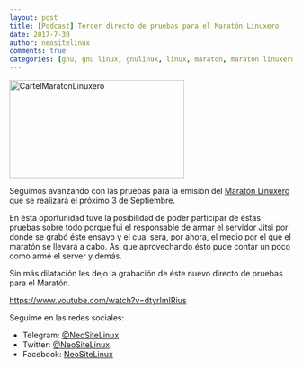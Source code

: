 ```yaml
---
layout: post
title: [Podcast] Tercer directo de pruebas para el Maratón Linuxero
date: 2017-7-30
author: neositelinux
comments: true
categories: [gnu, gnu linux, gnulinux, linux, maraton, maraton linuxero, Podcast, podcast, podcasters, podcasts,]
---
```

<img class="  wp-image-4558 aligncenter" src="https://blogneositelinux.files.wordpress.com/2017/07/cartelmaratonlinuxero.png" alt="CartelMaratonLinuxero" width="311" height="175" />

Seguimos avanzando con las pruebas para la emisión del <a href="http://maratonlinuxero.github.io">Maratón Linuxero</a> que se realizará el próximo 3 de Septiembre.

En ésta oportunidad tuve la posibilidad de poder participar de éstas pruebas sobre todo porque fui el responsable de armar el servidor Jitsi por donde se grabó éste ensayo y el cual será, por ahora, el medio por el que el maratón se llevará a cabo. Asi que aprovechando ésto pude contar un poco como armé el server y demás.

<!--more-->

Sin más dilatación les dejo la grabación de éste nuevo directo de pruebas para el Maratón.

https://www.youtube.com/watch?v=dtyrImIRius

Seguime en las redes sociales:

<ul>
    <li>Telegram: <a href="https://t.me/neositelinux">@NeoSiteLinux</a></li>
    <li>Twitter: <a href="https://www.twitter.com/neositelinux">@NeoSiteLinux</a></li>
    <li>Facebook: <a href="https://www.facebook.com/neositelinux">NeoSiteLinux</a></li>
</ul>
